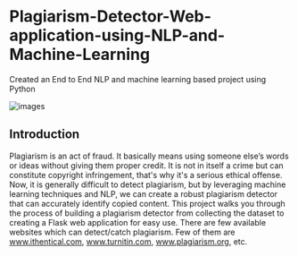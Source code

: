 # Plagiarism-Detector-Web-application-using-NLP-and-Machine-Learning
Created an End to End NLP and machine learning based project using Python


![images](https://github.com/user-attachments/assets/29007eb3-c21a-49c8-b387-97805b71736a)


## Introduction
Plagiarism is an act of fraud. It basically means using someone else’s words or ideas without giving them proper credit. It is not in itself a crime but can constitute copyright infringement, that's why it's a serious ethical offense. 
Now, it is generally difficult to detect plagiarism, but by leveraging machine learning techniques and NLP, we can create a robust plagiarism detector that can accurately identify copied content. This project walks you through the process of building a plagiarism detector from collecting the dataset to creating a Flask web application for easy use.
There are few available websites which can detect/catch plagiarism. Few of them are www.ithentical.com, www.turnitin.com, www.plagiarism.org, etc.
